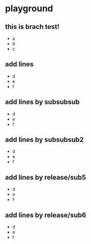 # playground

## this is brach test!
- a
- b
- c

## add lines
- d
- e
- f

## add lines by subsubsub
- d
- e
- f

## add lines by subsubsub2
- d
- e
- f

## add lines by release/sub5
- d
- e
- f

## add lines by release/sub6
- d
- e
- f
